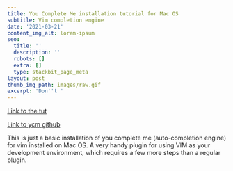 ```yaml
---
title: You Complete Me installation tutorial for Mac OS
subtitle: Vim completion engine
date: '2021-03-21'
content_img_alt: lorem-ipsum
seo:
  title: ''
  description: ''
  robots: []
  extra: []
  type: stackbit_page_meta
layout: post
thumb_img_path: images/raw.gif
excerpt: 'Don''t '
---
```

[Link to the tut](https://www.youtube.com/watch?v=HRutiix6k9c)

[Link to ycm github](https://github.com/ycm-core/YouCompleteMe)

This is just a basic installation of you complete me (auto-completion engine) for vim installed on Mac OS. A very handy plugin for using VIM as your development environment, which requires a few more steps than a regular plugin.
